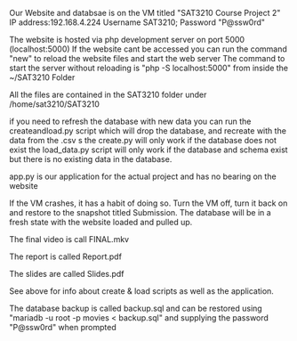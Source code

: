 Our Website and databsae is on the VM titled "SAT3210 Course Project 2" IP address:192.168.4.224
Username SAT3210; Password "P@ssw0rd"

The website is hosted via php development server on port 5000 (localhost:5000)
If the website cant be accessed you can run the command "new" to reload the website files and start the web server
The command to start the server without reloading is "php -S localhost:5000" from inside the ~/SAT3210 Folder

All the files are contained in the SAT3210 folder under /home/sat3210/SAT3210

if you need to refresh the database with new data you can run the createandload.py script which will drop the database, and recreate with the data from the .csv s
the create.py will only work if the database does not exist
the load_data.py script will only work if the database and schema exist but there is no existing data in the database.

app.py is our application for the actual project and has no bearing on the website

If the VM crashes, it has a habit of doing so. Turn the VM off, turn it back on and restore to the snapshot titled Submission. The database will be in a fresh state with the website loaded and pulled up.

The final video is call FINAL.mkv

The report is called Report.pdf

The slides are called Slides.pdf

See above for info about create & load scripts as well as the application.

The database backup is called backup.sql and can be restored using "mariadb -u root -p movies < backup.sql" and supplying the password "P@ssw0rd" when prompted